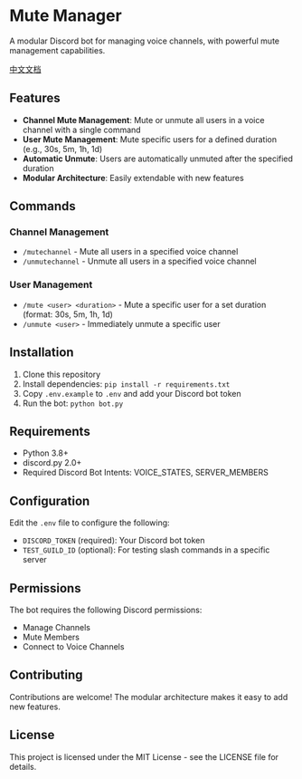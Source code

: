 # Mute Manager

A modular Discord bot for managing voice channels, with powerful mute management capabilities.

[中文文档](README.CN.md)

## Features

- **Channel Mute Management**: Mute or unmute all users in a voice channel with a single command
- **User Mute Management**: Mute specific users for a defined duration (e.g., 30s, 5m, 1h, 1d)
- **Automatic Unmute**: Users are automatically unmuted after the specified duration
- **Modular Architecture**: Easily extendable with new features

## Commands

### Channel Management
- `/mutechannel` - Mute all users in a specified voice channel
- `/unmutechannel` - Unmute all users in a specified voice channel

### User Management
- `/mute <user> <duration>` - Mute a specific user for a set duration (format: 30s, 5m, 1h, 1d)
- `/unmute <user>` - Immediately unmute a specific user

## Installation

1. Clone this repository
2. Install dependencies: `pip install -r requirements.txt`
3. Copy `.env.example` to `.env` and add your Discord bot token
4. Run the bot: `python bot.py`

## Requirements

- Python 3.8+
- discord.py 2.0+
- Required Discord Bot Intents: VOICE_STATES, SERVER_MEMBERS

## Configuration

Edit the `.env` file to configure the following:
- `DISCORD_TOKEN` (required): Your Discord bot token
- `TEST_GUILD_ID` (optional): For testing slash commands in a specific server

## Permissions

The bot requires the following Discord permissions:
- Manage Channels
- Mute Members
- Connect to Voice Channels

## Contributing

Contributions are welcome! The modular architecture makes it easy to add new features.

## License

This project is licensed under the MIT License - see the LICENSE file for details.

